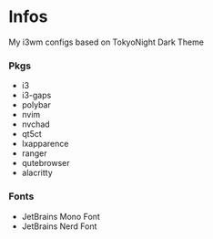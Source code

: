 # Infos

My i3wm configs based on TokyoNight Dark Theme

### Pkgs

* i3
* i3-gaps
* polybar
* nvim
* nvchad
* qt5ct
* lxapparence
* ranger
* qutebrowser
* alacritty


### Fonts

* JetBrains Mono Font
* JetBrains Nerd Font

